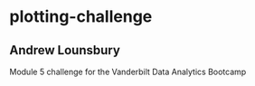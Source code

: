 # plotting-challenge
## Andrew Lounsbury
Module 5 challenge for the Vanderbilt Data Analytics Bootcamp